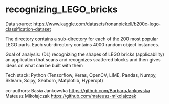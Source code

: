 # recognizing_LEGO_bricks

Data source: https://www.kaggle.com/datasets/ronanpickell/b200c-lego-classification-dataset

The directory contains a sub-directory for each of the 200 most popular LEGO parts. Each sub-directory contains 4000 random object instances.

Goal of analysis: (DL) recognizing the shapes of LEGO bricks
(applicability) an application that scans and recognizes scattered blocks and then gives ideas on what can be built with them

Tech stack: Python (Tensorflow, Keras, OpenCV, LIME, Pandas, Numpy, Sklearn, Scipy, Seaborn, Matplotlib, Hyperopt)

co-authors: Basia Jankowska https://github.com/BarbaraJankowska Mateusz Mikołajczak https://github.com/mateusz-mikolajczak
